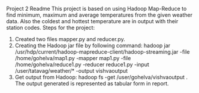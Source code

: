 Project 2 Readme
This project is based on using Hadoop Map-Reduce to find minimum, maximum and average temperatures from the given weather data. Also the coldest and hottest temperature are in output with their station codes.
Steps for the project:
1.	Created two files mapper.py and reducer.py.
2.	Creating the Hadoop jar file by following command: 
hadoop jar /usr/hdp/current/hadoop-mapreduce-client/hadoop-streaming.jar -file /home/gohelva/map1.py -mapper map1.py -file /home/gohelva/reduce1.py -reducer reduce1.py -input /user/tatavag/weather/* -output vishvaoutput
3.	Get output from Hadoop:
hadoop fs -get /user/gohelva/vishvaoutput .
The output generated is represented as tabular form in report. 

